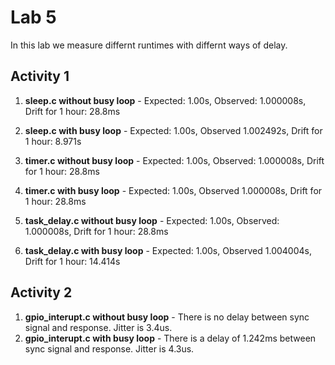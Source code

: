 # Lab 5
In this lab we measure differnt runtimes with differnt ways of delay.

## Activity 1
1. **sleep.c without busy loop** - Expected: 1.00s, Observed: 1.000008s, Drift for 1 hour: 28.8ms
1. **sleep.c with busy loop** - Expected: 1.00s, Observed 1.002492s, Drift for 1 hour: 8.971s

1. **timer.c without busy loop** - Expected: 1.00s, Observed: 1.000008s, Drift for 1 hour: 28.8ms
1. **timer.c with busy loop** - Expected: 1.00s, Observed 1.000008s, Drift for 1 hour: 28.8ms

1. **task_delay.c without busy loop** - Expected: 1.00s, Observed: 1.000008s, Drift for 1 hour: 28.8ms
1. **task_delay.c with busy loop** - Expected: 1.00s, Observed 1.004004s, Drift for 1 hour: 14.414s

## Activity 2
1. **gpio_interupt.c without busy loop** - There is no delay between sync signal and response. Jitter is 3.4us.
1. **gpio_interupt.c with busy loop** - There is a delay of 1.242ms between sync signal and response. Jitter is 4.3us.

